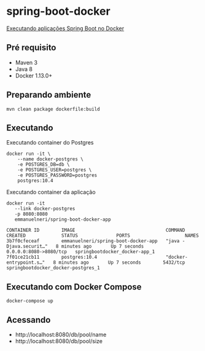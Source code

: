 # spring-boot-docker

[Executando aplicações Spring Boot no Docker](https://wp.me/p5RSbg-fO)

## Pré requisito
- Maven 3
- Java 8
- Docker 1.13.0+

## Preparando ambiente


```
mvn clean package dockerfile:build 
```

## Executando

Executando container do Postgres
```
docker run -it \    
    --name docker-postgres \    
    -e POSTGRES_DB=db \   
    -e POSTGRES_USER=postgres \   
    -e POSTGRES_PASSWORD=postgres  
    postgres:10.4
```

Executando container da aplicação
```
docker run -it     
   --link docker-postgres     
   -p 8080:8080    
   emmanuelneri/spring-boot-docker-app
```

```
CONTAINER ID        IMAGE                                 COMMAND                  CREATED             STATUS              PORTS                    NAMES
3b7f0cfeceaf        emmanuelneri/spring-boot-docker-app   "java -Djava.securit…"   8 minutes ago       Up 7 seconds        0.0.0.0:8080->8080/tcp   springbootdocker_docker-app_1
7f01ce21cb11        postgres:10.4                         "docker-entrypoint.s…"   8 minutes ago       Up 7 seconds        5432/tcp                 springbootdocker_docker-postgres_1
```

## Executando com Docker Compose

```
docker-compose up
```

## Acessando 

- http://localhost:8080/db/pool/name
- http://localhost:8080/db/pool/size
